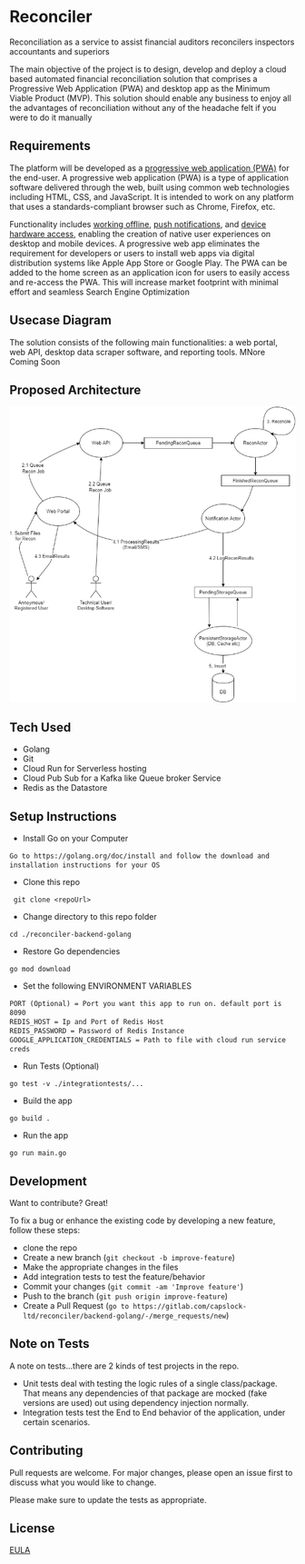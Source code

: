 # Reconciler

Reconciliation as a service to assist financial auditors reconcilers inspectors accountants and superiors

The main objective of the project is to design, develop and deploy a cloud based automated financial reconciliation solution that comprises a Progressive Web Application (PWA) and desktop app as the Minimum Viable Product (MVP). This solution should enable any business to enjoy all the advantages of reconciliation without any of the headache felt if you were to do it manually

## Requirements

The platform will be developed as a [progressive web application (PWA)](https://web.dev/progressive-web-apps/) for the end-user. A progressive web application (PWA) is a type of application software delivered through the web, built using common web technologies including HTML, CSS, and JavaScript. It is intended to work on any platform that uses a standards-compliant browser such as Chrome, Firefox, etc. 

Functionality includes [working offline](https://www.simicart.com/blog/pwa-offline/), [push notifications](https://www.pushpro.io/blog/pwa-push-notifications-for-progressive-web-apps), and [device hardware access](https://www.simicart.com/blog/pwa-hardware-access/), enabling the creation of native user experiences on desktop and mobile devices. A progressive web app eliminates the requirement for developers or users to install web apps via digital distribution systems like Apple App Store or Google Play. The PWA can be added to the home screen as an application icon for users to easily access and re-access the PWA. This will increase market footprint with minimal effort and seamless Search Engine Optimization

## Usecase Diagram

The solution consists of the following main functionalities: a web portal, web API, desktop data scraper software, and reporting tools. 
MNore Coming Soon

## Proposed Architecture

![image](assets/arch-recon.png)

## Tech Used
- Golang
- Git
- Cloud Run for Serverless hosting
- Cloud Pub Sub for a Kafka like Queue broker Service
- Redis as the Datastore

## Setup Instructions

- Install Go on your Computer
```
Go to https://golang.org/doc/install and follow the download and installation instructions for your OS
```

- Clone this repo 
```
 git clone <repoUrl>
```
 
- Change directory to this repo folder
```
cd ./reconciler-backend-golang
```

- Restore Go dependencies
```
go mod download 
```

- Set the following ENVIRONMENT VARIABLES
```
PORT (Optional) = Port you want this app to run on. default port is 8090 
REDIS_HOST = Ip and Port of Redis Host
REDIS_PASSWORD = Password of Redis Instance
GOOGLE_APPLICATION_CREDENTIALS = Path to file with cloud run service creds
```

- Run Tests (Optional)
```
go test -v ./integrationtests/...
```

- Build the app
```
go build .
```

- Run the app
```
go run main.go
```


## Development
Want to contribute? Great!

To fix a bug or enhance the existing code by developing a new feature, follow these steps:

- clone the repo
- Create a new branch (`git checkout -b improve-feature`)
- Make the appropriate changes in the files
- Add integration tests to test the feature/behavior
- Commit your changes (`git commit -am 'Improve feature'`)
- Push to the branch (`git push origin improve-feature`)
- Create a Pull Request (`go to https://gitlab.com/capslock-ltd/reconciler/backend-golang/-/merge_requests/new`)

## Note on Tests

A note on tests...there are 2 kinds of test projects in the repo. 

- Unit tests deal with testing the logic rules of a single class/package. 
That means any dependencies of that package are mocked (fake versions are used) out using dependency injection normally. 
- Integration tests test the End to End behavior of the application, under certain scenarios.

## Contributing
Pull requests are welcome. For major changes, please open an issue first to discuss what you would like to change.

Please make sure to update the tests as appropriate.

## License
[EULA](https://www.eulatemplate.com/live.php?token=7IahE5s7V3EgRDDu4VnWZmffOQGDGkt8)
